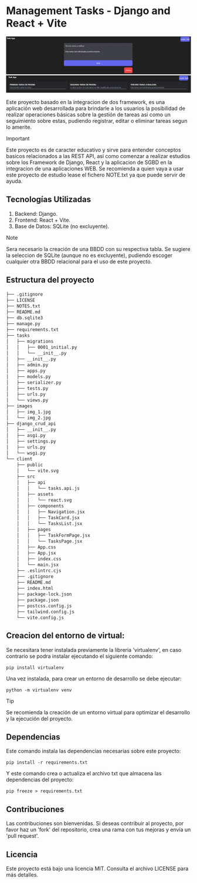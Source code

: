 # Management Tasks - Django and React + Vite

![img](images/img_2.jpg)
![img](images/img_1.jpg)

Este proyecto basado en la integracion de dos framework, es una aplicación web desarrollada para brindarle a los usuarios la posibilidad de realizar operaciones básicas sobre la gestión de tareas asi como un seguimiento sobre estas, pudiendo registrar, editar o eliminar tareas segun lo amerite.

> [!IMPORTANT]
Este proyecto es de caracter educativo y sirve para entender conceptos basicos relacionados a las REST API, asi como comenzar a realizar estudios sobre los Framework de Django, React y la aplicacion de SGBD en la integracion de una aplicaciones WEB. Se recomienda a quien vaya a usar este proyecto de estudio lease el fichero NOTE.txt ya que puede servir de ayuda.

## Tecnologías Utilizadas
1. Backend: Django.
2. Frontend: React + Vite.
3. Base de Datos: SQLite (no excluyente).

> [!NOTE]
Sera necesario la creación de una BBDD con su respectiva tabla. Se sugiere la seleccion de SQLite (aunque no es excluyente), pudiendo escoger cualquier otra BBDD relacional para el uso de este proyecto.

## Estructura del proyecto
```
├── .gitignore
├── LICENSE
├── NOTES.txt
├── README.md
├── db.sqlite3
├── manage.py
├── requirements.txt
├── tasks
│   ├── migrations
│   │   ├── 0001_initial.py
│   │   └── __init__.py
│   ├── __init__.py
│   ├── admin.py
│   ├── apps.py
│   ├── models.py
│   ├── serializer.py
│   ├── tests.py
│   ├── urls.py
│   └── views.py
├── images
│   ├── img_1.jpg
│   └── img_2.jpg
├── django_crud_api
│   ├── __init__.py
│   ├── asgi.py
│   ├── settings.py
│   ├── urls.py
│   └── wsgi.py
└── client
    ├── public
    │   └── vite.svg
    ├── src
    │   ├── api
    │   │   └── tasks.api.js
    │   ├── assets
    │   │   └── react.svg
    │   ├── components
    │   │   ├── Navigation.jsx
    │   │   ├── TaskCard.jsx
    │   │   └── TasksList.jsx
    │   ├── pages
    │   │   ├── TaskFormPage.jsx
    │   │   └── TasksPage.jsx
    │   ├── App.css
    │   ├── App.jsx
    │   ├── index.css
    │   └── main.jsx
    ├── .eslintrc.cjs
    ├── .gitignore
    ├── README.md
    ├── index.html
    ├── package-lock.json
    ├── package.json
    ├── postcss.config.js
    ├── tailwind.config.js
    └── vite.config.js
```

## Creacion del entorno de virtual:
Se necesitara tener instalada previamente la libreria 'virtualenv', en caso contrario se podra instalar ejecutando el siguiente comando:
```
pip install virtualenv
```
Una vez instalada, para crear un entorno de desarrollo se debe ejecutar:
```
python -m virtualenv venv
```

> [!TIP]
Se recomienda la creación de un entorno virtual para optimizar el desarrollo y la ejecución del proyecto.

## Dependencias
Este comando instala las dependencias necesarias sobre este proyecto:
```
pip install -r requirements.txt
```
Y este comando crea o actualiza el archivo txt que almacena las dependencias del proyecto:
```
pip freeze > requirements.txt  
```

## Contribuciones
Las contribuciones son bienvenidas. Si deseas contribuir al proyecto, por favor haz un 'fork' del repositorio, crea una rama con tus mejoras y envía un 'pull request'.

## Licencia
Este proyecto está bajo una licencia MIT. Consulta el archivo LICENSE para más detalles.
